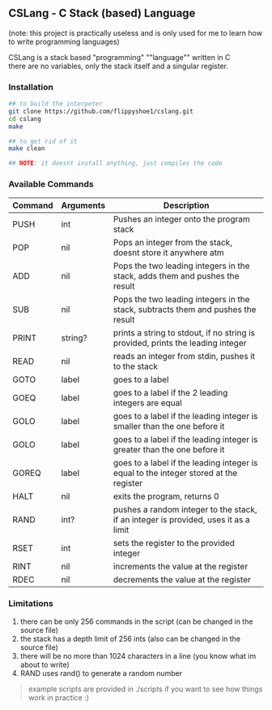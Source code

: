 ## CSLang - C Stack (based) Language
(note: this project is practically useless and is only used for me to learn how to write programming languages)

CSLang is a stack based "programming" ""language"" written in C\
there are no variables, only the stack itself and a singular register.

### Installation
```bash
## to build the interpeter
git clone https://github.com/flippyshoe1/cslang.git
cd cslang
make

## to get rid of it
make clean

## NOTE: it doesnt install anything, just compiles the code
```

### Available Commands
| Command | Arguments | Description |
| ------- | --------- | ----------- |
| PUSH    | int       | Pushes an integer onto the program stack |
| POP     | nil       | Pops an integer from the stack, doesnt store it anywhere atm |
| ADD     | nil       | Pops the two leading integers in the stack, adds them and pushes the result |
| SUB     | nil       | Pops the two leading integers in the stack, subtracts them and pushes the result |
| PRINT   | string?   | prints a string to stdout, if no string is provided, prints the leading integer |
| READ    | nil       | reads an integer from stdin, pushes it to the stack
| GOTO    | label     | goes to a label |
| GOEQ    | label     | goes to a label if the 2 leading integers are equal |
| GOLO    | label     | goes to a label if the leading integer is smaller than the one before it |
| GOLO    | label     | goes to a label if the leading integer is greater than the one before it |
| GOREQ   | label     | goes to a label if the leading integer is equal to the integer stored at the register |
| HALT    | nil       | exits the program, returns 0 |
| RAND    | int?      | pushes a random integer to the stack, if an integer is provided, uses it as a limit
| RSET    | int       | sets the register to the provided integer |
| RINT    | nil       | increments the value at the register |
| RDEC    | nil       | decrements the value at the register |

  
### Limitations
1. there can be only 256 commands in the script (can be changed in the source file)
2. the stack has a depth limit of 256 ints (also can be changed in the source file)
3. there will be no more than 1024 characters in a line (you know what im about to write)
4. RAND uses rand() to generate a random number

> example scripts are provided in ./scripts if you want to see how things work in practice :)
